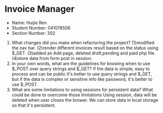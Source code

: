 # Invoice Manager
- Name: Huijie Ren
- Student Number: 041078506
- Section Number: 302

1. What changes did you make when refactoring the project?
  (1)modified the nav bar.
  (2)render different invoices result based on the status using $_GET.
  (3)added an Add page, deleted draft,pending and paid php file.
  (4)store data from form post in session.
2. In your own words, what are the guidelines for knowing when to use $_POST over query strings and $_GET?
If the data is simple, easy to process and can be public it's better to use query strings and $_GET, but if the data is complex or sensitive info like password, it's better to use $_POST.
3. What are some limitations to using sessions for persistent data? What could be done to overcome those limitations
Using session, data will be deleted when user closes the brower.
We can store data in local storage so that it's persistent.
